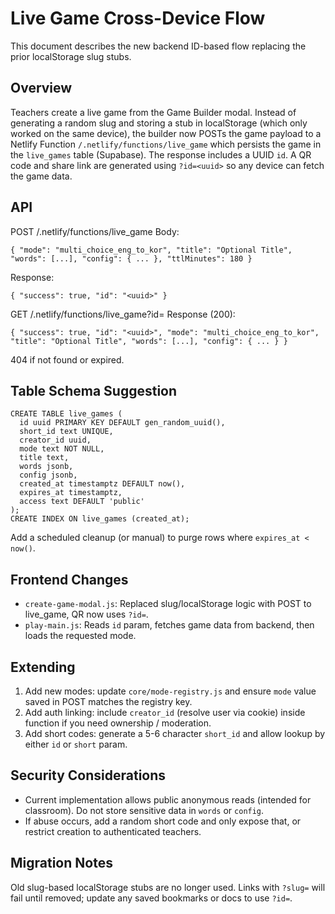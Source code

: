 # Live Game Cross-Device Flow

This document describes the new backend ID-based flow replacing the prior localStorage slug stubs.

## Overview
Teachers create a live game from the Game Builder modal. Instead of generating a random slug and storing a stub in localStorage (which only worked on the same device), the builder now POSTs the game payload to a Netlify Function `/.netlify/functions/live_game` which persists the game in the `live_games` table (Supabase). The response includes a UUID `id`. A QR code and share link are generated using `?id=<uuid>` so any device can fetch the game data.

## API
POST /.netlify/functions/live_game
Body:
```
{ "mode": "multi_choice_eng_to_kor", "title": "Optional Title", "words": [...], "config": { ... }, "ttlMinutes": 180 }
```
Response:
```
{ "success": true, "id": "<uuid>" }
```
GET /.netlify/functions/live_game?id=<uuid>
Response (200):
```
{ "success": true, "id": "<uuid>", "mode": "multi_choice_eng_to_kor", "title": "Optional Title", "words": [...], "config": { ... } }
```
404 if not found or expired.

## Table Schema Suggestion
```
CREATE TABLE live_games (
  id uuid PRIMARY KEY DEFAULT gen_random_uuid(),
  short_id text UNIQUE,
  creator_id uuid,
  mode text NOT NULL,
  title text,
  words jsonb,
  config jsonb,
  created_at timestamptz DEFAULT now(),
  expires_at timestamptz,
  access text DEFAULT 'public'
);
CREATE INDEX ON live_games (created_at);
```
Add a scheduled cleanup (or manual) to purge rows where `expires_at < now()`.

## Frontend Changes
- `create-game-modal.js`: Replaced slug/localStorage logic with POST to live_game, QR now uses `?id=`.
- `play-main.js`: Reads `id` param, fetches game data from backend, then loads the requested mode.

## Extending
1. Add new modes: update `core/mode-registry.js` and ensure `mode` value saved in POST matches the registry key.
2. Add auth linking: include `creator_id` (resolve user via cookie) inside function if you need ownership / moderation.
3. Add short codes: generate a 5-6 character `short_id` and allow lookup by either `id` or `short` param.

## Security Considerations
- Current implementation allows public anonymous reads (intended for classroom). Do not store sensitive data in `words` or `config`.
- If abuse occurs, add a random short code and only expose that, or restrict creation to authenticated teachers.

## Migration Notes
Old slug-based localStorage stubs are no longer used. Links with `?slug=` will fail until removed; update any saved bookmarks or docs to use `?id=`.
